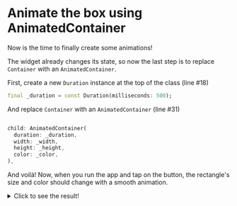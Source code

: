 # Animate the box using AnimatedContainer

Now is the time to finally create some animations!

The widget already changes its state, so now the last step is to replace 
`Container` with an `AnimatedContainer`. 

<!-- Not to be picky, but would it make sense to make the duration configurable 
via the MyApp constructor, with a default duration? Then, the _MyAppState class
 would use widget.duration? That might be a nice way to show folks how to make
  configuration durations? Dunno, random thought :) Ignore if it's too 
  distracting from the goal! -->
First, create a new `Duration` instance at the top of the class (line #18)

```dart
final _duration = const Duration(milliseconds: 500);
```

And replace `Container` with an `AnimatedContainer` (line #31)

```dart

child: AnimatedContainer(
  duration: _duration,
  width: _width,
  height: _height,
  color: _color,
),

```

And voilà! Now, when you run the app and tap on the button, the rectangle's 
size and color should change with a smooth animation. 

<details>
  <summary>Click to see the result!</summary>

![Using AnimatedContainer](https://github.com/pszklarska/flutter_animations_workshop/raw/main/assets/screen02.gif?raw=true)
</details>

<img alt="Google Analytics" src="https://www.google-analytics.com/collect?v=1&cid=555&t=pageview&ec=repo&ea=open&dp=flutter_animations_workshop/step-03&dt=flutter_animations_workshop/step-03&tid=UA-226900214-1" style="width: 1px; height: 1px"/>
